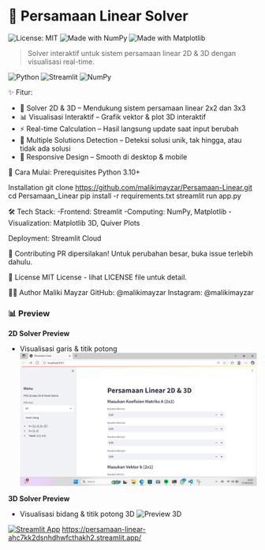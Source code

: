 # 🔢 Persamaan Linear Solver  

![License: MIT](https://img.shields.io/badge/License-MIT-yellow.svg)
![Made with NumPy](https://img.shields.io/badge/Made%20with-NumPy-blue)
![Made with Matplotlib](https://img.shields.io/badge/Matplotlib-Visualization-orange)

> Solver interaktif untuk sistem persamaan linear 2D & 3D dengan visualisasi real-time.

![Python](https://img.shields.io/badge/Python-3.10%2B-blue.svg)
![Streamlit](https://img.shields.io/badge/Streamlit-App-red)
![NumPy](https://img.shields.io/badge/NumPy-Array-green)

✨ Fitur:
- 🧮 Solver 2D & 3D – Mendukung sistem persamaan linear 2x2 dan 3x3  
- 📊 Visualisasi Interaktif – Grafik vektor & plot 3D interaktif  
- ⚡ Real-time Calculation – Hasil langsung update saat input berubah  
- 🎯 Multiple Solutions Detection – Deteksi solusi unik, tak hingga, atau tidak ada solusi  
- 📱 Responsive Design – Smooth di desktop & mobile  

🚀 Cara Mulai:
Prerequisites
Python 3.10+

Installation
git clone https://github.com/malikimayzar/Persamaan-Linear.git
cd Persamaan_Linear
pip install -r requirements.txt
streamlit run app.py



🛠️ Tech Stack:
    -Frontend: Streamlit
    -Computing: NumPy, Matplotlib
    -Visualization: Matplotlib 3D, Quiver Plots

Deployment: Streamlit Cloud

🤝 Contributing
PR dipersilakan! Untuk perubahan besar, buka issue terlebih dahulu.

📄 License
MIT License - lihat LICENSE file untuk detail.

👨‍💻 Author
Maliki Mayzar
GitHub: @malikimayzar
Instagram: @malikimayzar

### 📊 Preview
**2D Solver Preview**
- Visualisasi garis & titik potong
![Preview 2D](assets/preview_2d.png)

**3D Solver Preview**
- Visualisasi bidang & titik potong 3D
![Preview 3D](assets/preview_3d.gif)

[![Streamlit App](https://static.streamlit.io/badges/streamlit_badge_black_white.svg)](https://persamaan-linear-ahc7kk2dsnhdhwfcthakh2.streamlit.app/)
https://persamaan-linear-ahc7kk2dsnhdhwfcthakh2.streamlit.app/



